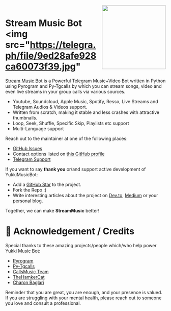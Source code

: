 <img src="https://telegra.ph/file/9ed28afe928ca60073f39.jpg" align="right" width="200" height="200"/>

# Stream Music Bot <img src="https://telegra.ph/file/9ed28afe928ca60073f39.jpg"

[Stream Music Bot](https://github.com/BionXP/StreamMusic) is a Powerful Telegram Music+Video Bot written in Python using Pyrogram and Py-Tgcalls by which you can stream songs, video and even live streams in your group calls via various sources.

* Youtube, Soundcloud, Apple Music, Spotify, Resso, Live Streams and Telegram Audios & Videos support.
* Written from scratch, making it stable and less crashes with attractive thumbnails.
* Loop, Seek, Shuffle, Specific Skip, Playlists etc support
* Multi-Language support



Reach out to the maintainer at one of the following places:

- [GitHub Issues](https://github.com/BionXP/StreamMusic/issues/new?assignees=&labels=question&template=SUPPORT_QUESTION.md&title=support%3A+)
- Contact options listed on [this GitHub profile](https://github.com/BionXP)
- [Telegram Support](https://t.me/zennih)

If you want to say **thank you** or/and support active development of YukkiMusicBot:

- Add a [GitHub Star](https://github.com/BionXP/StreamMusic) to the project.
- Fork the Repo :)
- Write interesting articles about the project on [Dev.to](https://dev.to/), [Medium](https://medium.com/) or your personal blog.

Together, we can make **StreamMusic** better!
# 📑 Acknowledgement / Credits

Special thanks to these amazing projects/people which/who help power Yukki Music Bot:

- [Pyrogram](https://github.com/pyrogram/pyrogram)
- [Py-Tgcalls](https://github.com/pytgcalls/pytgcalls)
- [CallsMusic Team](https://github.com/Callsmusic)
- [TheHamkerCat](https://github.com/TheHamkerCat)
- [Charon Baglari](https://github.com/XCBv021)


Reminder that you are great, you are enough, and your presence is valued. If you are struggling with your mental health, please reach out to someone you love and consult a professional.
